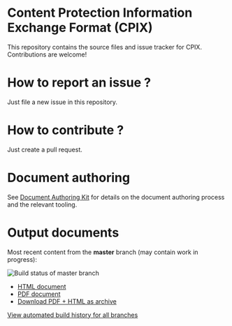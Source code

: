 # Content Protection Information Exchange Format (CPIX)

This repository contains the source files and issue tracker for CPIX. Contributions are welcome!

# How to report an issue ?

Just file a new issue in this repository.

# How to contribute ?

Just create a pull request.

# Document authoring

See [Document Authoring Kit](https://www.dashif.org/DocumentAuthoring/) for details on the document authoring process and the relevant tooling.

# Output documents

Most recent content from the **master** branch (may contain work in progress):

![Build status of master branch](https://dev.azure.com/dashif/Automation/_apis/build/status/Cpix?branchName=master)

* [HTML document](https://dashif-documents.azurewebsites.net/Cpix/master/Cpix.html)
* [PDF document](https://dashif-documents.azurewebsites.net/Cpix/master/Cpix.pdf)
* [Download PDF + HTML as archive](https://dashif-documents.azurewebsites.net/Cpix/master/Cpix.zip)

[View automated build history for all branches](https://dev.azure.com/dashif/Automation/_build?definitionId=6)
